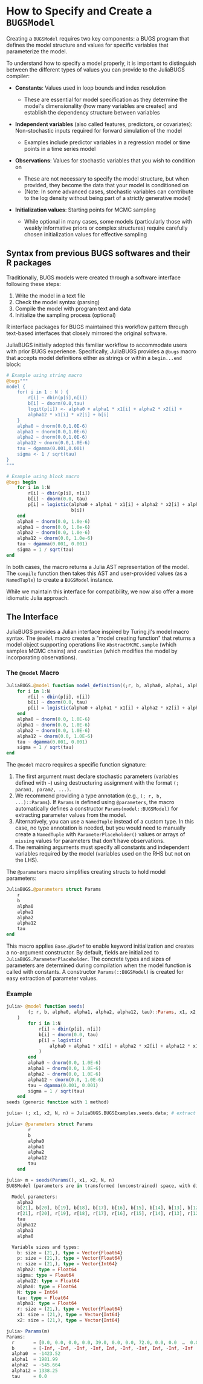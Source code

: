 # How to Specify and Create a `BUGSModel`

Creating a `BUGSModel` requires two key components: a BUGS program that defines the model structure and values for specific variables that parameterize the model.

To understand how to specify a model properly, it is important to distinguish between the different types of values you can provide to the JuliaBUGS compiler:

* **Constants**: Values used in loop bounds and index resolution
  * These are essential for model specification as they determine the model's dimensionality (how many variables are created) and establish the dependency structure between variables
  
* **Independent variables** (also called features, predictors, or covariates): Non-stochastic inputs required for forward simulation of the model
  * Examples include predictor variables in a regression model or time points in a time series model

* **Observations**: Values for stochastic variables that you wish to condition on
  * These are not necessary to specify the model structure, but when provided, they become the data that your model is conditioned on
  * (Note: In some advanced cases, stochastic variables can contribute to the log density without being part of a strictly generative model)

* **Initialization values**: Starting points for MCMC sampling
  * While optional in many cases, some models (particularly those with weakly informative priors or complex structures) require carefully chosen initialization values for effective sampling

## Syntax from previous BUGS softwares and their R packages

Traditionally, BUGS models were created through a software interface following these steps:
1. Write the model in a text file
2. Check the model syntax (parsing)
3. Compile the model with program text and data
4. Initialize the sampling process (optional)

R interface packages for BUGS maintained this workflow pattern through text-based interfaces that closely mirrored the original software.

JuliaBUGS initially adopted this familiar workflow to accommodate users with prior BUGS experience. Specifically, JuliaBUGS provides a `@bugs` macro that accepts model definitions either as strings or within a `begin...end` block:

```julia
# Example using string macro
@bugs"""
model {
    for( i in 1 : N ) {
        r[i] ~ dbin(p[i],n[i])
        b[i] ~ dnorm(0.0,tau)
        logit(p[i]) <- alpha0 + alpha1 * x1[i] + alpha2 * x2[i] +
        alpha12 * x1[i] * x2[i] + b[i]
    }
    alpha0 ~ dnorm(0.0,1.0E-6)
    alpha1 ~ dnorm(0.0,1.0E-6)
    alpha2 ~ dnorm(0.0,1.0E-6)
    alpha12 ~ dnorm(0.0,1.0E-6)
    tau ~ dgamma(0.001,0.001)
    sigma <- 1 / sqrt(tau)
}
"""

# Example using block macro
@bugs begin
    for i in 1:N
        r[i] ~ dbin(p[i], n[i])
        b[i] ~ dnorm(0.0, tau)
        p[i] = logistic(alpha0 + alpha1 * x1[i] + alpha2 * x2[i] + alpha12 * x1[i] * x2[i] +
                        b[i])
    end
    alpha0 ~ dnorm(0.0, 1.0e-6)
    alpha1 ~ dnorm(0.0, 1.0e-6)
    alpha2 ~ dnorm(0.0, 1.0e-6)
    alpha12 ~ dnorm(0.0, 1.0e-6)
    tau ~ dgamma(0.001, 0.001)
    sigma = 1 / sqrt(tau)
end
```

In both cases, the macro returns a Julia AST representation of the model. The `compile` function then takes this AST and user-provided values (as a `NamedTuple`) to create a `BUGSModel` instance.

While we maintain this interface for compatibility, we now also offer a more idiomatic Julia approach.

## The Interface

JuliaBUGS provides a Julian interface inspired by Turing.jl's model macro syntax. The `@model` macro creates a "model creating function" that returns a model object supporting operations like `AbstractMCMC.sample` (which samples MCMC chains) and `condition` (which modifies the model by incorporating observations).

### The `@model` Macro

```julia
JuliaBUGS.@model function model_definition((;r, b, alpha0, alpha1, alpha2, alpha12, tau)::Params, x1, x2, N, n)    
    for i in 1:N
        r[i] ~ dbin(p[i], n[i])
        b[i] ~ dnorm(0.0, tau)
        p[i] = logistic(alpha0 + alpha1 * x1[i] + alpha2 * x2[i] + alpha12 * x1[i] * x2[i] + b[i])
    end
    alpha0 ~ dnorm(0.0, 1.0E-6)
    alpha1 ~ dnorm(0.0, 1.0E-6)
    alpha2 ~ dnorm(0.0, 1.0E-6)
    alpha12 ~ dnorm(0.0, 1.0E-6)
    tau ~ dgamma(0.001, 0.001)
    sigma = 1 / sqrt(tau)
end
```

The `@model` macro requires a specific function signature:

1. The first argument must declare stochastic parameters (variables defined with `~`) using destructuring assignment with the format `(; param1, param2, ...)`.
2. We recommend providing a type annotation (e.g., `(; r, b, ...)::Params`). If `Params` is defined using `@parameters`, the macro automatically defines a constructor `Params(model::BUGSModel)` for extracting parameter values from the model.
3. Alternatively, you can use a `NamedTuple` instead of a custom type. In this case, no type annotation is needed, but you would need to manually create a `NamedTuple` with `ParameterPlaceholder()` values or arrays of `missing` values for parameters that don't have observations.
4. The remaining arguments must specify all constants and independent variables required by the model (variables used on the RHS but not on the LHS).

The `@parameters` macro simplifies creating structs to hold model parameters:

```julia
JuliaBUGS.@parameters struct Params
    r
    b
    alpha0
    alpha1
    alpha2
    alpha12
    tau
end
```

This macro applies `Base.@kwdef` to enable keyword initialization and creates a no-argument constructor. By default, fields are initialized to `JuliaBUGS.ParameterPlaceholder`. The concrete types and sizes of parameters are determined during compilation when the model function is called with constants. A constructor `Params(::BUGSModel)` is created for easy extraction of parameter values.

### Example

```julia
julia> @model function seeds(
        (; r, b, alpha0, alpha1, alpha2, alpha12, tau)::Params, x1, x2, N, n
    )
        for i in 1:N
            r[i] ~ dbin(p[i], n[i])
            b[i] ~ dnorm(0.0, tau)
            p[i] = logistic(
                alpha0 + alpha1 * x1[i] + alpha2 * x2[i] + alpha12 * x1[i] * x2[i] + b[i]
            )
        end
        alpha0 ~ dnorm(0.0, 1.0E-6)
        alpha1 ~ dnorm(0.0, 1.0E-6)
        alpha2 ~ dnorm(0.0, 1.0E-6)
        alpha12 ~ dnorm(0.0, 1.0E-6)
        tau ~ dgamma(0.001, 0.001)
        sigma = 1 / sqrt(tau)
    end
seeds (generic function with 1 method)

julia> (; x1, x2, N, n) = JuliaBUGS.BUGSExamples.seeds.data; # extract data from existing BUGS example

julia> @parameters struct Params
        r
        b
        alpha0
        alpha1
        alpha2
        alpha12
        tau
    end

julia> m = seeds(Params(), x1, x2, N, n)
BUGSModel (parameters are in transformed (unconstrained) space, with dimension 47):

  Model parameters:
    alpha2
    b[21], b[20], b[19], b[18], b[17], b[16], b[15], b[14], b[13], b[12], b[11], b[10], b[9], b[8], b[7], b[6], b[5], b[4], b[3], b[2], b[1]
    r[21], r[20], r[19], r[18], r[17], r[16], r[15], r[14], r[13], r[12], r[11], r[10], r[9], r[8], r[7], r[6], r[5], r[4], r[3], r[2], r[1]
    tau
    alpha12
    alpha1
    alpha0

  Variable sizes and types:
    b: size = (21,), type = Vector{Float64}
    p: size = (21,), type = Vector{Float64}
    n: size = (21,), type = Vector{Int64}
    alpha2: type = Float64
    sigma: type = Float64
    alpha12: type = Float64
    alpha0: type = Float64
    N: type = Int64
    tau: type = Float64
    alpha1: type = Float64
    r: size = (21,), type = Vector{Float64}
    x1: size = (21,), type = Vector{Int64}
    x2: size = (21,), type = Vector{Int64}

julia> Params(m)
Params:
  r       = [0.0, 0.0, 0.0, 0.0, 39.0, 0.0, 0.0, 72.0, 0.0, 0.0  …  0.0, 0.0, 0.0, 0.0, 4.0, 12.0, 0.0, 0.0, 0.0, 0.0]
  b       = [-Inf, -Inf, -Inf, -Inf, Inf, -Inf, -Inf, Inf, -Inf, -Inf  …  -Inf, -Inf, -Inf, -Inf, Inf, Inf, -Inf, -Inf, -Inf, -Inf]
  alpha0  = -1423.52
  alpha1  = 1981.99
  alpha2  = -545.664
  alpha12 = 1338.25
  tau     = 0.0
```
